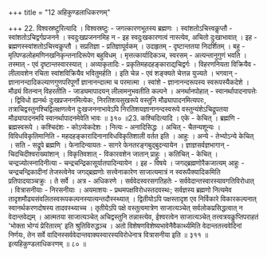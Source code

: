 +++
title = "12 अहिकुण्डलाधिकरणम्"

+++
22. विश्वस्रष्टुरित्यादि । विश्वस्रष्टुः - जगत्कारणभूतस्य ब्रह्मणः । स्वांशतोऽचित्त्वकॢप्तौ - स्वांशतोऽचिद्वर्गप्रजनने । स्वदुःखप्रजननमिह न - इह स्वदुःखकारणत्वं नास्त्येव, अचितो दुःखाभावात् । इह - ब्रह्मणस्स्वांशतोऽचित्त्वकॢप्तौ । सप्रतिज्ञा - प्रतिज्ञापूर्वकम् । उदाहृतम् - दृष्टान्ततया निदर्शितम् । बहु - मृत्पिण्डलोहमणिनखनिकृन्तनादिरूपेण बहुविधम् । मृत्तत्कार्यादिकञ्च, स्वरसम् - अत्यन्तानुगुणं भवति । तस्मात् - एवं दृष्टान्तस्वारस्यात् । अव्याकृतादिः - प्रकृतिमहदहङ्काराद्यचिद्वर्गः । विहरणनियता विक्रियैव - लीलावशेन रचिता स्वांशविक्रियैव भवितुमर्हति । इति चेन्न - एवं शङ्क्यते चेत्तन्न युज्यते । भगवान् - ज्ञानानन्दादिकल्याणगुणपरिपूर्णो ज्ञानानन्दात्मा च परमात्मा । स्वांशे - ज्ञानानन्दरूपस्य स्वरूपस्यैकदेशे । मौढ्यं वितन्वन् विहरतीति - जाड्यमापादयन् लीलामनुभवतीति कल्पने । अनर्थानपोहात् - स्वानर्थापादनापत्तेः । द्विविधो ह्यनर्थः दुःखप्रजननमित्येकः, निरतिशयसुखरूपे वस्तुनि मौढ्यापादनमित्यपरः, तत्राचिद्वस्तुनश्चिद्विलक्षणत्वेन दुःखजननाभावेऽपि निरतिशयज्ञानानन्दस्वरूपे वस्तुन्यंशेऽचिद्रूपतया मौढ्यापादनमपि स्वानर्थापादनमेवेति भावः ॥ ३१० ॥23. कश्चिदित्यादि । एके - केचित् । ब्रह्मणि - ब्रह्मस्वरूपे । कश्चिदंशः - कोऽप्येकदेशः । नित्यः - अनादिसिद्धः । अचित् - चैतन्यशून्यः । विविधविकृतिमानिति - महदहङ्कारादिनानाविधविकृतिशाली वर्तत इति । आहुः । अन्ये - तेभ्योऽन्ये केचित् । सति - सद्रूपे ब्रह्मणि । फेनादिन्यायतः - सागरे फेनतरङ्गबुद्बुदन्यायेन । ज्ञाज्ञसर्वज्ञभागान् - चिदचिदीश्वराख्यांशान् । विकृतिवशात् - विकारवशेन जातान् प्राहुः । कतिचित् - केचित् । चन्द्रज्योत्स्नादिनीत्या - चन्द्रचन्द्रिकासूर्यातपादिन्यायेन । इह - विषये । जगद्ब्रह्मणोरैकजात्यम् आहुः - चन्द्रचन्द्रिकादीनां तेजस्त्वेनेव जगद्ब्रह्मणोः सत्त्वेनाकारेण साजात्यमात्रं न स्वरूपैक्यादिकमिति प्रतिपादयाञ्चक्रुः । ते सर्वे । अत्र - अधिकरणे । सर्ववेदस्वरसगतिहतेः - सर्ववेदान्तस्वारस्यावगतिविरोधात् । वित्रासनीयाः - निरसनीयाः । अयमाशयः - प्रथमपक्षविरोधस्तदवस्थः; सर्वज्ञस्य ब्रह्मणो नित्यमेव तादृशमौढ्यसंवलितस्वरूपकल्पनस्यात्यन्तदौस्स्थ्यात् । द्वितीयोऽपि पक्षस्तादृश एव निर्विकारे विकारकल्पनात् स्वानर्थकरणदोषस्य तादवस्थ्याच्च । तृतीयेऽपि पक्षे वस्तुत्वमात्रेण साजात्यञ्चेत् सर्वलोकप्रसिद्धत्वात् न वेदान्तवेद्यम् । आत्मतया साजात्यञ्चेत् अचिद्वस्तुनि तन्नास्त्येव, ईश्वरत्वेन साजात्यञ्चेत् तत्त्वत्रयकॢप्तिपराहतं 'भोक्ता भोग्यं प्रेरितारम्' इति श्रुतिविरुद्धञ्च । अतो विशेषणविशेष्यभावेनैवैकार्थ्यमिति वेदान्ततत्त्ववेदिनां निर्णयः, तेन सर्वे वादिनस्सर्ववेदान्तवाक्यस्वारस्यविरोधेनात्र वित्रासनीया इति ॥ ३११ ॥  
इत्यहिकुण्डलाधिकरणम् ॥ ८० ॥